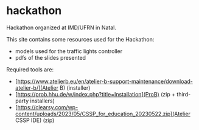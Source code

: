 # hackathon
Hackathon organized at IMD/UFRN in Natal.

This site contains some resources used for the Hackathon:
- models used for the traffic lights controller
- pdfs of the slides presented

Required tools are:
- [https://www.atelierb.eu/en/atelier-b-support-maintenance/download-atelier-b/](Atelier B)  (installer)
- [https://prob.hhu.de/w/index.php?title=Installation](ProB) (zip + third-party installers)
- [https://clearsy.com/wp-content/uploads/2023/05/CSSP_for_education_20230522.zip](Atelier CSSP IDE) (zip)
